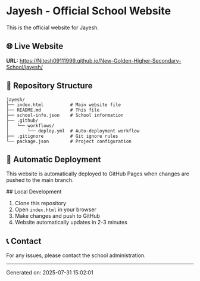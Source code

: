 # Jayesh - Official School Website

This is the official website for Jayesh.

## 🌐 Live Website
**URL:** https://Nitesh09111999.github.io/New-Golden-Higher-Secondary-School/jayesh/

## 📁 Repository Structure
```
jayesh/
├── index.html          # Main website file
├── README.md           # This file
├── school-info.json    # School information
├── .github/
│   └── workflows/
│       └── deploy.yml  # Auto-deployment workflow
├── .gitignore          # Git ignore rules
└── package.json        # Project configuration
```

## 🚀 Automatic Deployment
This website is automatically deployed to GitHub Pages when changes are pushed to the main branch.

##️ Local Development
1. Clone this repository
2. Open `index.html` in your browser
3. Make changes and push to GitHub
4. Website automatically updates in 2-3 minutes

## 📞 Contact
For any issues, please contact the school administration.

---
Generated on: 2025-07-31 15:02:01
